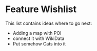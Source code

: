 # Feature Wishlist

This list contains ideas where to go next:

* Adding a map with POI
* connect it with WikiData
* Put somehow Cats into it
